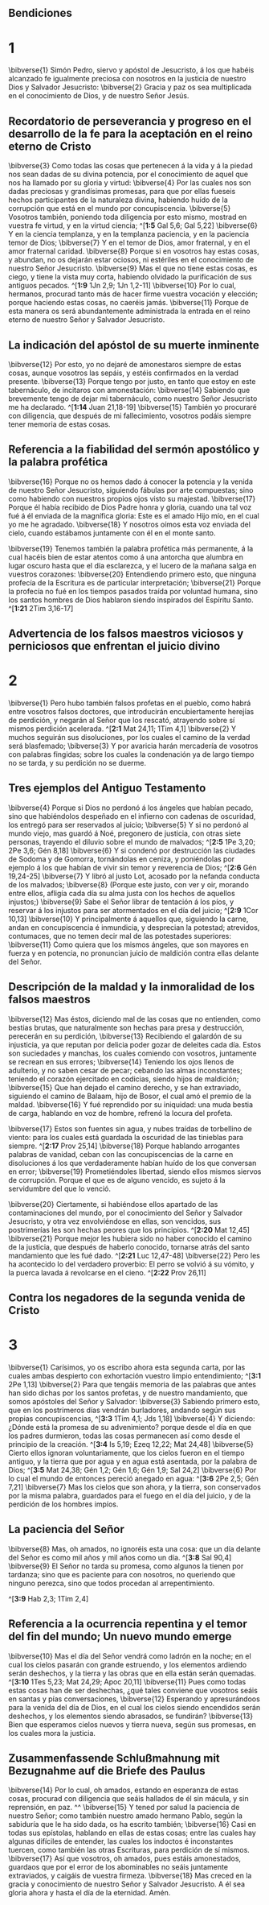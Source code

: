## Bendiciones
# 1 
\bibverse{1} Simón Pedro, siervo y apóstol de Jesucristo, á los que habéis alcanzado fe igualmente preciosa con nosotros en la justicia de nuestro Dios y Salvador Jesucristo: \bibverse{2} Gracia y paz os sea multiplicada en el conocimiento de Dios, y de nuestro Señor Jesús. 



## Recordatorio de perseverancia y progreso en el desarrollo de la fe para la aceptación en el reino eterno de Cristo
\bibverse{3} Como todas las cosas que pertenecen á la vida y á la piedad nos sean dadas de su divina potencia, por el conocimiento de aquel que nos ha llamado por su gloria y virtud: \bibverse{4} Por las cuales nos son dadas preciosas y grandísimas promesas, para que por ellas fueseis hechos participantes de la naturaleza divina, habiendo huído de la corrupción que está en el mundo por concupiscencia. \bibverse{5} Vosotros también, poniendo toda diligencia por esto mismo, mostrad en vuestra fe virtud, y en la virtud ciencia; ^[**1:5** Gal 5,6; Gal 5,22] \bibverse{6} Y en la ciencia templanza, y en la templanza paciencia, y en la paciencia temor de Dios; \bibverse{7} Y en el temor de Dios, amor fraternal, y en el amor fraternal caridad. \bibverse{8} Porque si en vosotros hay estas cosas, y abundan, no os dejarán estar ociosos, ni estériles en el conocimiento de nuestro Señor Jesucristo. \bibverse{9} Mas el que no tiene estas cosas, es ciego, y tiene la vista muy corta, habiendo olvidado la purificación de sus antiguos pecados. ^[**1:9** 1Jn 2,9; 1Jn 1,2-11] \bibverse{10} Por lo cual, hermanos, procurad tanto más de hacer firme vuestra vocación y elección; porque haciendo estas cosas, no caeréis jamás. \bibverse{11} Porque de esta manera os será abundantemente administrada la entrada en el reino eterno de nuestro Señor y Salvador Jesucristo. 


 

## La indicación del apóstol de su muerte inminente
\bibverse{12} Por esto, yo no dejaré de amonestaros siempre de estas cosas, aunque vosotros las sepáis, y estéis confirmados en la verdad presente. \bibverse{13} Porque tengo por justo, en tanto que estoy en este tabernáculo, de incitaros con amonestación: \bibverse{14} Sabiendo que brevemente tengo de dejar mi tabernáculo, como nuestro Señor Jesucristo me ha declarado. ^[**1:14** Juan 21,18-19] \bibverse{15} También yo procuraré con diligencia, que después de mi fallecimiento, vosotros podáis siempre tener memoria de estas cosas. 




## Referencia a la fiabilidad del sermón apostólico y la palabra profética
\bibverse{16} Porque no os hemos dado á conocer la potencia y la venida de nuestro Señor Jesucristo, siguiendo fábulas por arte compuestas; sino como habiendo con nuestros propios ojos visto su majestad. \bibverse{17} Porque él había recibido de Dios Padre honra y gloria, cuando una tal voz fué á él enviada de la magnífica gloria: Este es el amado Hijo mío, en el cual yo me he agradado. \bibverse{18} Y nosotros oímos esta voz enviada del cielo, cuando estábamos juntamente con él en el monte santo. 


\bibverse{19} Tenemos también la palabra profética más permanente, á la cual hacéis bien de estar atentos como á una antorcha que alumbra en lugar oscuro hasta que el día esclarezca, y el lucero de la mañana salga en vuestros corazones: \bibverse{20} Entendiendo primero esto, que ninguna profecía de la Escritura es de particular interpretación; \bibverse{21} Porque la profecía no fué en los tiempos pasados traída por voluntad humana, sino los santos hombres de Dios hablaron siendo inspirados del Espíritu Santo. ^[**1:21** 2Tim 3,16-17] 
 

## Advertencia de los falsos maestros viciosos y perniciosos que enfrentan el juicio divino
# 2 
\bibverse{1} Pero hubo también falsos profetas en el pueblo, como habrá entre vosotros falsos doctores, que introducirán encubiertamente herejías de perdición, y negarán al Señor que los rescató, atrayendo sobre sí mismos perdición acelerada. ^[**2:1** Mat 24,11; 1Tim 4,1] \bibverse{2} Y muchos seguirán sus disoluciones, por los cuales el camino de la verdad será blasfemado; \bibverse{3} Y por avaricia harán mercadería de vosotros con palabras fingidas; sobre los cuales la condenación ya de largo tiempo no se tarda, y su perdición no se duerme. 




## Tres ejemplos del Antiguo Testamento
\bibverse{4} Porque si Dios no perdonó á los ángeles que habían pecado, sino que habiéndolos despeñado en el infierno con cadenas de oscuridad, los entregó para ser reservados al juicio; \bibverse{5} Y si no perdonó al mundo viejo, mas guardó á Noé, pregonero de justicia, con otras siete personas, trayendo el diluvio sobre el mundo de malvados; ^[**2:5** 1Pe 3,20; 2Pe 3,6; Gén 8,18] \bibverse{6} Y si condenó por destrucción las ciudades de Sodoma y de Gomorra, tornándolas en ceniza, y poniéndolas por ejemplo á los que habían de vivir sin temor y reverencia de Dios; ^[**2:6** Gén 19,24-25] \bibverse{7} Y libró al justo Lot, acosado por la nefanda conducta de los malvados; \bibverse{8} (Porque este justo, con ver y oir, morando entre ellos, afligía cada día su alma justa con los hechos de aquellos injustos;) \bibverse{9} Sabe el Señor librar de tentación á los píos, y reservar á los injustos para ser atormentados en el día del juicio; ^[**2:9** 1Cor 10,13] \bibverse{10} Y principalmente á aquellos que, siguiendo la carne, andan en concupiscencia é inmundicia, y desprecian la potestad; atrevidos, contumaces, que no temen decir mal de las potestades superiores: \bibverse{11} Como quiera que los mismos ángeles, que son mayores en fuerza y en potencia, no pronuncian juicio de maldición contra ellas delante del Señor. 


  

## Descripción de la maldad y la inmoralidad de los falsos maestros
\bibverse{12} Mas éstos, diciendo mal de las cosas que no entienden, como bestias brutas, que naturalmente son hechas para presa y destrucción, perecerán en su perdición, \bibverse{13} Recibiendo el galardón de su injusticia, ya que reputan por delicia poder gozar de deleites cada día. Estos son suciedades y manchas, los cuales comiendo con vosotros, juntamente se recrean en sus errores; \bibverse{14} Teniendo los ojos llenos de adulterio, y no saben cesar de pecar; cebando las almas inconstantes; teniendo el corazón ejercitado en codicias, siendo hijos de maldición; \bibverse{15} Que han dejado el camino derecho, y se han extraviado, siguiendo el camino de Balaam, hijo de Bosor, el cual amó el premio de la maldad. \bibverse{16} Y fué reprendido por su iniquidad: una muda bestia de carga, hablando en voz de hombre, refrenó la locura del profeta. 


\bibverse{17} Estos son fuentes sin agua, y nubes traídas de torbellino de viento: para los cuales está guardada la oscuridad de las tinieblas para siempre. ^[**2:17** Prov 25,14] \bibverse{18} Porque hablando arrogantes palabras de vanidad, ceban con las concupiscencias de la carne en disoluciones á los que verdaderamente habían huído de los que conversan en error; \bibverse{19} Prometiéndoles libertad, siendo ellos mismos siervos de corrupción. Porque el que es de alguno vencido, es sujeto á la servidumbre del que lo venció. 



\bibverse{20} Ciertamente, si habiéndose ellos apartado de las contaminaciones del mundo, por el conocimiento del Señor y Salvador Jesucristo, y otra vez envolviéndose en ellas, son vencidos, sus postrimerías les son hechas peores que los principios. ^[**2:20** Mat 12,45] \bibverse{21} Porque mejor les hubiera sido no haber conocido el camino de la justicia, que después de haberlo conocido, tornarse atrás del santo mandamiento que les fué dado. ^[**2:21** Luc 12,47-48] \bibverse{22} Pero les ha acontecido lo del verdadero proverbio: El perro se volvió á su vómito, y la puerca lavada á revolcarse en el cieno. ^[**2:22** Prov 26,11] 
   

## Contra los negadores de la segunda venida de Cristo
# 3 
\bibverse{1} Carísimos, yo os escribo ahora esta segunda carta, por las cuales ambas despierto con exhortación vuestro limpio entendimiento; ^[**3:1** 2Pe 1,13] \bibverse{2} Para que tengáis memoria de las palabras que antes han sido dichas por los santos profetas, y de nuestro mandamiento, que somos apóstoles del Señor y Salvador: \bibverse{3} Sabiendo primero esto, que en los postrimeros días vendrán burladores, andando según sus propias concupiscencias, ^[**3:3** 1Tim 4,1; Jds 1,18] \bibverse{4} Y diciendo: ¿Dónde está la promesa de su advenimiento? porque desde el día en que los padres durmieron, todas las cosas permanecen así como desde el principio de la creación. ^[**3:4** Is 5,19; Ezeq 12,22; Mat 24,48] \bibverse{5} Cierto ellos ignoran voluntariamente, que los cielos fueron en el tiempo antiguo, y la tierra que por agua y en agua está asentada, por la palabra de Dios; ^[**3:5** Mat 24,38; Gén 1,2; Gén 1,6; Gén 1,9; Sal 24,2] \bibverse{6} Por lo cual el mundo de entonces pereció anegado en agua: ^[**3:6** 2Pe 2,5; Gén 7,21] \bibverse{7} Mas los cielos que son ahora, y la tierra, son conservados por la misma palabra, guardados para el fuego en el día del juicio, y de la perdición de los hombres impíos. 


    

## La paciencia del Señor
\bibverse{8} Mas, oh amados, no ignoréis esta una cosa: que un día delante del Señor es como mil años y mil años como un día. ^[**3:8** Sal 90,4] \bibverse{9} El Señor no tarda su promesa, como algunos la tienen por tardanza; sino que es paciente para con nosotros, no queriendo que ninguno perezca, sino que todos procedan al arrepentimiento. 

^[**3:9** Hab 2,3; 1Tim 2,4] 
 

## Referencia a la ocurrencia repentina y el temor del fin del mundo; Un nuevo mundo emerge
\bibverse{10} Mas el día del Señor vendrá como ladrón en la noche; en el cual los cielos pasarán con grande estruendo, y los elementos ardiendo serán deshechos, y la tierra y las obras que en ella están serán quemadas. ^[**3:10** 1Tes 5,23; Mat 24,29; Apoc 20,11] \bibverse{11} Pues como todas estas cosas han de ser deshechas, ¿qué tales conviene que vosotros seáis en santas y pías conversaciones, \bibverse{12} Esperando y apresurándoos para la venida del día de Dios, en el cual los cielos siendo encendidos serán deshechos, y los elementos siendo abrasados, se fundirán? \bibverse{13} Bien que esperamos cielos nuevos y tierra nueva, según sus promesas, en los cuales mora la justicia. 




## Zusammenfassende Schlußmahnung mit Bezugnahme auf die Briefe des Paulus
\bibverse{14} Por lo cual, oh amados, estando en esperanza de estas cosas, procurad con diligencia que seáis hallados de él sin mácula, y sin reprensión, en paz. ^^ \bibverse{15} Y tened por salud la paciencia de nuestro Señor; como también nuestro amado hermano Pablo, según la sabiduría que le ha sido dada, os ha escrito también; \bibverse{16} Casi en todas sus epístolas, hablando en ellas de estas cosas; entre las cuales hay algunas difíciles de entender, las cuales los indoctos é inconstantes tuercen, como también las otras Escrituras, para perdición de sí mismos. \bibverse{17} Así que vosotros, oh amados, pues estáis amonestados, guardaos que por el error de los abominables no seáis juntamente extraviados, y caigáis de vuestra firmeza. \bibverse{18} Mas creced en la gracia y conocimiento de nuestro Señor y Salvador Jesucristo. A él sea gloria ahora y hasta el día de la eternidad. Amén. 